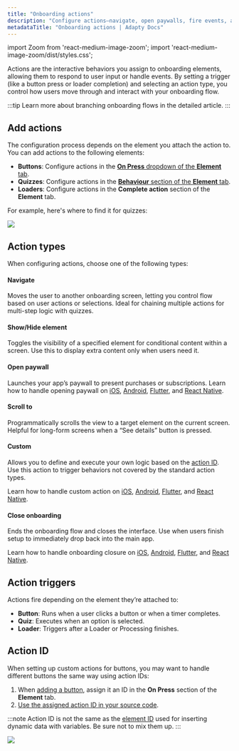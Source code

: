 ```yaml
---
title: "Onboarding actions"
description: "Configure actions—navigate, open paywalls, fire events, and close flows—in Adapty’s no-code onboarding builder."
metadataTitle: "Onboarding actions | Adapty Docs"
---
```


import Zoom from 'react-medium-image-zoom';
import 'react-medium-image-zoom/dist/styles.css';

Actions are the interactive behaviors you assign to onboarding elements, allowing them to respond to user input or handle events. By setting a trigger (like a button press or loader completion) and selecting an action type, you control how users move through and interact with your onboarding flow.

:::tip
Learn more about branching onboarding flows in the detailed article.
:::

## Add actions

The configuration process depends on the element you attach the action to. You can add actions to the following elements:
- **Buttons**: Configure actions in the [**On Press** dropdown of the **Element** tab](onboarding-buttons.md#add-buttons).
- **Quizzes**: Configure actions in the [**Behaviour** section of the **Element** tab](onboarding-quizzes.md#step-2-configure-navigation).
- **Loaders**: Configure actions in the **Complete action** section of the **Element** tab.

For example, here's where to find it for quizzes:

<Zoom>
<img src={require('./img/onboarding-user-engagement4.png').default}
style={{
border: '1px solid #727272', /* border width and color */
width: '700px', /* image width */
display: 'block', /* for alignment */
margin: '0 auto' /* center alignment */
}}
/>
</Zoom>

## Action types

When configuring actions, choose one of the following types:

#### Navigate
Moves the user to another onboarding screen, letting you control flow based on user actions or selections. Ideal for chaining multiple actions for multi-step logic with quizzes.

#### Show/Hide element
Toggles the visibility of a specified element for conditional content within a screen. Use this to display extra content only when users need it.

#### Open paywall
Launches your app’s paywall to present purchases or subscriptions. Learn how to handle opening paywall on [iOS](ios-handling-onboarding-events.md#opening-a-paywall), [Android](android-handle-onboarding-events.md#opening-a-paywall), [Flutter](flutter-handling-onboarding-events.md#opening-a-paywall), and [React Native](react-native-handling-onboarding-events.md#opening-a-paywall).

#### Scroll to
Programmatically scrolls the view to a target element on the current screen. Helpful for long-form screens when a “See details” button is pressed.

#### Custom
Allows you to define and execute your own logic based on the [action ID](#action-id). Use this action to trigger behaviors not covered by the standard action types.

Learn how to handle custom action on [iOS](ios-handling-onboarding-events.md#custom-actions), [Android](android-handle-onboarding-events.md#custom-actions), [Flutter](flutter-handling-onboarding-events.md#handle-custom-actions), and [React Native](react-native-handling-onboarding-events.md#handle-custom-actions).

#### Close onboarding
Ends the onboarding flow and closes the interface. Use when users finish setup to immediately drop back into the main app.

Learn how to handle onboarding closure on [iOS](ios-handling-onboarding-events.md#closing-onboarding), [Android](android-handle-onboarding-events.md#closing-onboarding), [Flutter](flutter-handling-onboarding-events.md#closing-onboarding), and [React Native](react-native-handling-onboarding-events.md#closing-onboarding).

## Action triggers

Actions fire depending on the element they’re attached to:

- **Button**: Runs when a user clicks a button or when a timer completes.
- **Quiz**: Executes when an option is selected.
- **Loader**: Triggers after a Loader or Processing finishes.

## Action ID

When setting up custom actions for buttons, you may want to handle different buttons the same way using action IDs:

1. When [adding a button](onboarding-buttons.md#add-buttons), assign it an ID in the **On Press** section of the **Element** tab.
2. [Use the assigned action ID in your source code](ios-handling-onboarding-events.md#custom-actions).

:::note
Action ID is not the same as the [element ID](onboarding-variables.md) used for inserting dynamic data with variables. Be sure not to mix them up.
:::


  <Zoom>
  <img src={require('./img/ios-events-1.webp').default}
  style={{
  border: '1px solid #727272', /* border width and color */
  width: '700px', /* image width */
  display: 'block', /* for alignment */
  margin: '0 auto' /* center alignment */
  }}
  />
  </Zoom>